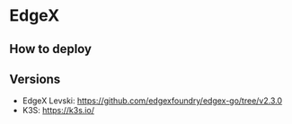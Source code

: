 # EdgeX

## How to deploy

## Versions

- EdgeX Levski: https://github.com/edgexfoundry/edgex-go/tree/v2.3.0
- K3S: https://k3s.io/
